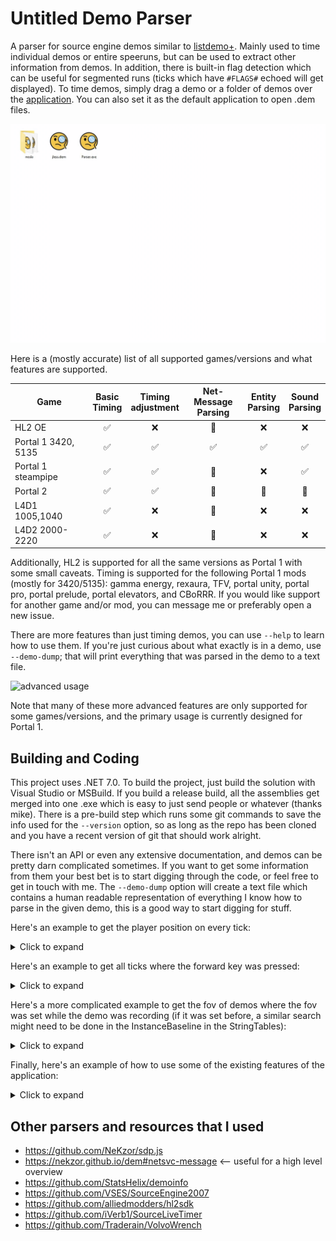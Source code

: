 # Untitled Demo Parser

A parser for source engine demos similar to [listdemo+](https://www.speedrun.com/portal/resources "portal resources"). Mainly used to time individual demos or entire speeruns, but can be used to extract other information from demos. In addition, there is built-in flag detection which can be useful for segmented runs (ticks which have `#FLAGS#` echoed will get displayed). To time demos, simply drag a demo or a folder of demos over the [application](https://github.com/UncraftedName/UncraftedDemoParser/releases "releases"). You can also set it as the default application to open .dem files.

![](github-resources/basic-usage.gif "basic usage")

Here is a (mostly accurate) list of all supported games/versions and what features are supported.

| Game | Basic<br/>Timing | Timing<br/>adjustment | Net-Message<br/>Parsing | Entity<br/>Parsing | Sound<br/>Parsing | 
| ------------------- | :-: | :-: | :-: | :-: | :-: |
| HL2 OE              | ✅ | ❌ | 🔶 | ❌ | ❌ |
| Portal 1 3420, 5135 | ✅ | ✅ | ✅ | ✅ | ✅ |
| Portal 1 steampipe  | ✅ | ✅ | 🔶 | ❌ | ✅ |
| Portal 2            | ✅ | ✅ | 🔶 | 🔶 | 🔶 |
| L4D1 1005,1040      | ✅ | ❌ | 🔶 | ❌ | ❌ |
| L4D2 2000-2220      | ✅ | ❌ | 🔶 | ❌ | ❌ |

Additionally, HL2 is supported for all the same versions as Portal 1 with some small caveats. Timing is supported for the following Portal 1 mods (mostly for 3420/5135): gamma energy, rexaura, TFV, portal unity, portal pro, portal prelude, portal elevators, and CBoRRR. If you would like support for another game and/or mod, you can message me or preferably open a new issue.

There are more features than just timing demos, you can use `--help` to learn how to use them. If you're just curious about what exactly is in a demo, use `--demo-dump`; that will print everything that was parsed in the demo to a text file.

![](github-resources/advanced-usage.gif "advanced usage")

Note that many of these more advanced features are only supported for some games/versions, and the primary usage is currently designed for Portal 1.

## Building and Coding

This project uses .NET 7.0. To build the project, just build the solution with Visual Studio or MSBuild. If you build a release build, all the assemblies get merged into one .exe which is easy to just send people or whatever (thanks mike). There is a pre-build step which runs some git commands to save the info used for the `--version` option, so as long as the repo has been cloned and you have a recent version of git that should work alright.

There isn't an API or even any extensive documentation, and demos can be pretty darn complicated sometimes. If you want to get some information from them your best bet is to start digging through the code, or feel free to get in touch with me. The `--demo-dump` option will create a text file which contains a human readable representation of everything I know how to parse in the given demo, this is a good way to start digging for stuff.

Here's an example to get the player position on every tick:

<details>
<summary>Click to expand</summary>
	
```cs
SourceDemo demo = new SourceDemo("oob.dem");
demo.Parse();
demo.FilterForPacket<Packet>()
    .Select(packet => (packet.Tick, locationInfo: packet.PacketInfo[0]))
    .ToList()
    .ForEach(tuple => {
        Console.WriteLine($"[{tuple.Tick}]");
        Console.WriteLine(tuple.locationInfo.ToString());
    });
```
```
...
[833]
flags: None
view origin:           -1562.41 ,      28.16 ,    3185.22
view angles:              65.97°,    -106.41°,       0.00°
local view angles:        65.97°,    -106.41°,       0.00°
view origin 2:             0.00 ,       0.00 ,       0.00
view angles 2:             0.00°,       0.00°,       0.00°
local view angles 2:       0.00°,       0.00°,       0.00°

[834]
flags: None
view origin:           -1562.66 ,      26.84 ,    3178.59
view angles:              63.72°,    -107.66°,       0.00°
local view angles:        63.72°,    -107.66°,       0.00°
view origin 2:             0.00 ,       0.00 ,       0.00
view angles 2:             0.00°,       0.00°,       0.00°
local view angles 2:       0.00°,       0.00°,       0.00°

[835]
flags: None
view origin:           -1562.88 ,      25.66 ,    3172.66
view angles:              62.07°,    -108.79°,       0.00°
local view angles:        62.07°,    -108.79°,       0.00°
view origin 2:             0.00 ,       0.00 ,       0.00
view angles 2:             0.00°,       0.00°,       0.00°
local view angles 2:       0.00°,       0.00°,       0.00°
...
```
</details>

Here's an example to get all ticks where the forward key was pressed:

<details>
<summary>Click to expand</summary>
    
```cs
SourceDemo demo = new SourceDemo("why-are-there-so-many-bees.dem");
demo.Parse();
demo.FilterForPacket<UserCmd>()
    .Where(userCmd => userCmd.Buttons != null && (userCmd.Buttons & Buttons.Forward) != 0)
    .ToList()
    .ForEach(userCmd => Console.WriteLine(userCmd.Tick));
```
```
...
291
292
293
317
318
319
...
```
</details>

Here's a more complicated example to get the fov of demos where the fov was set while the demo was recording (if it was set before, a similar search might need to be done in the InstanceBaseline in the StringTables):

<details>
    <summary>Click to expand</summary>

First, parse the demo.

```cs
SourceDemo demo = new SourceDemo("fov-change-middemo.dem");
demo.Parse();
```

Using lambda expressions:
```cs
demo.FilterForMessage<SvcPacketEntities>()
    .SelectMany(tuple => tuple.message.Updates.OfType<Delta>(), (tuple, delta) => new {tuple.tick, delta})
    .Where(tuple => tuple.delta.EntIndex == 1) // filter for player
    .SelectMany(tuple => tuple.delta.Props, (tuple, propInfo) => new {tuple.tick, propInfo})
    .Where(tuple => tuple.propInfo.prop.Name == "m_iDefaultFOV")
    .Select(tuple => new {Tick = tuple.tick, FovValue = ((SingleEntProp<int>)tuple.propInfo.prop).Value})
    .ToList()
    .ForEach(Console.WriteLine);
```

Using query expressions:
```cs
var fovValues = 
    from messageTup in demo.FilterForMessage<SvcPacketEntities>()
    from delta in messageTup.message.Updates.OfType<Delta>()
    where delta.EntIndex == 1
    from propInfo in delta.Props
    where propInfo.prop is IntEntProp intProp && intProp.Name == "m_iDefaultFOV"
    select new {Tick = messageTup.tick, FovValue = ((SingleEntProp<int>)propInfo.prop).Value};

foreach (var value in fovValues)
    Console.WriteLine(value);
```

Using loops:
```cs
foreach ((SvcPacketEntities message, int tick) in demo.FilterForMessage<SvcPacketEntities>()) {
    foreach (EntityUpdate entityUpdate in message.Updates) {
        // check if the update is of type delta, if it is check if the entity index is 1 (player)
        if (entityUpdate is Delta delta && delta.EntIndex == 1) {
            foreach ((_, EntityProperty entityProperty) in delta.Props) {
                // check if the prop is an int, then check the name (can be found in the DataTables packet)
                if (entityProperty is SingleEntProp<int> intProp && intProp.Name == "m_iDefaultFOV") {
                    Console.WriteLine(new {tick, intProp.Value});
                    goto end;
                }
            }
        }
    }
    end:;
}
```

```
{ Tick = 374, FovValue = 70 }
{ Tick = 507, FovValue = 5 }
{ Tick = 759, FovValue = 200 }
{ Tick = 1119, FovValue = 140 }
{ Tick = 2428, FovValue = 90 }
```

More complicated stuff like entity-related properties or NET/SVC messages will probably only work for some versions of portal 1 and sometimes for portal 2, and I only 100% guarantee pinky promise you that it will work for portal 3420. In general, to find certain values you'll either need to dig deep into the code or ask me where to find them. Dumping the entire demo to a text file using `--demo-dump` is a good way to explore where various fields can be found.
</details>

Finally, here's an example of how to use some of the existing features of the application:
<details>
<summary>Click to expand</summary>

First, parse the demo.
```cs
SourceDemo demo = new SourceDemo("you wont believe whats in this file.dem");
demo.Parse();
```

Finding teleports (currently only supported for Portal 1):
```cs
OptTeleports.FindTeleports(demo, OptTeleports.FilterFlags.VerboseInfo)
	.ToList()
	.ForEach(tuple => {
        Console.WriteLine($"[{tuple.tick}]");
        Console.WriteLine(tuple.userMessage.ToString());
    });
```
```
[1692]
portal: {ent index: 23, serial: 397}
portalled: {ent index: 1, serial: 658}
new position: <-531.065, -396.938, 365.823>
new angles: <45.949°, 212.396°, 37.941°>
[1985]
portal: {ent index: 70, serial: 846}
portalled: {ent index: 397, serial: 208}
new position: <-476.195, -375.380, 187.801>
new angles: <0.000°, 90.000°, 360.000°>
[2191]
portal: {ent index: 23, serial: 397}
portalled: {ent index: 397, serial: 208}
new position: <189.178, -744.428, 201.997>
new angles: <0.000°, 180.000°, 360.000°>
```

Removing captions:
```cs
FileStream outStream = new FileStream("no-captions.dem", FileMode.Create);
OptRemoveCaptions.RemoveCaptions(demo, outStream);
```
</details>


## Other parsers and resources that I used
- https://github.com/NeKzor/sdp.js 
- https://nekzor.github.io/dem#netsvc-message <-- useful for a high level overview
- https://github.com/StatsHelix/demoinfo
- https://github.com/VSES/SourceEngine2007
- https://github.com/alliedmodders/hl2sdk
- https://github.com/iVerb1/SourceLiveTimer
- https://github.com/Traderain/VolvoWrench
